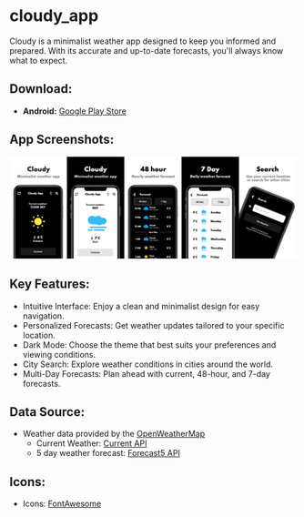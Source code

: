 # cloudy_app

Cloudy is a minimalist weather app designed to keep you informed and prepared. With its accurate and up-to-date forecasts, you'll always know what to expect.

## Download:
* **Android:** [Google Play Store](https://play.google.com/store/apps/details?id=com.flutter.hertelendymm.cloudy&hl=en_SG)

## App Screenshots:
<img src="screenshots/cloudy_1.png" alt="Cloudy App Screenshot 1"/>

## Key Features:
- Intuitive Interface: Enjoy a clean and minimalist design for easy navigation.
- Personalized Forecasts: Get weather updates tailored to your specific location.
- Dark Mode: Choose the theme that best suits your preferences and viewing conditions.
- City Search: Explore weather conditions in cities around the world.
- Multi-Day Forecasts: Plan ahead with current, 48-hour, and 7-day forecasts.

## Data Source:
- Weather data provided by the [OpenWeatherMap](https://openweathermap.org/api)
  - Current Weather: [Current API](https://openweathermap.org/current)
  - 5 day weather forecast: [Forecast5 API](https://openweathermap.org/forecast5)

## Icons:
- Icons: [FontAwesome](https://fontawesome.com/icons)
